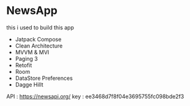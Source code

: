 # NewsApp

this i used to build this app
- Jatpack Compose
- Clean Architecture
- MVVM & MVI
- Paging 3
- Retofit
- Room
- DataStore Preferences
- Dagge Hillt

API : https://newsapi.org/
key :  ee3468d7f8f04e3695755fc098bde2f3